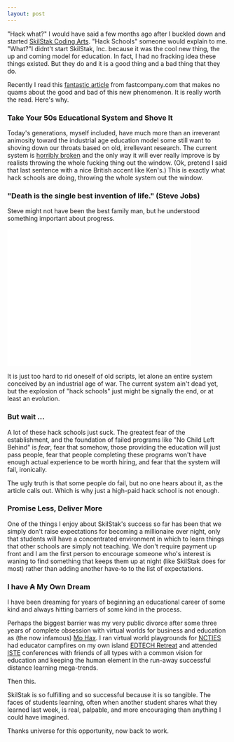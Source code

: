 ```yaml
---
layout: post
---
```


"Hack what?" I would have said a few months ago after I buckled
down and started [SkilStak Coding Arts][]. "Hack Schools" someone
would explain to me. "What?"I didnt't start SkilStak, Inc. because it was the cool new thing,
the up and coming model for education. In fact, I had no fracking
idea these things existed. But they do and it is a good thing and
a bad thing that they do.

Recently I read this [fantastic article][] from fastcompany.com that
makes no quams about the good and bad of this new phenomenon. It is
really worth the read. Here's why.

### Take Your 50s Educational System and Shove It

Today's generations, myself included, have much more than an irreverant
animosity toward the industrial age education model some still want to
shoving down our throats based on old, irrellevant research. The current
system is [horribly broken][] and the only way
it will ever really improve is by realists throwing the whole fucking
thing out the window. (Ok, pretend I said that last sentence with
a nice British accent like Ken's.) This is exactly what hack schools
are doing, throwing the whole system out the window.

### "Death is the single best invention of life." (Steve Jobs)

Steve might not have been the best family man, but he understood
something important about progress.

<iframe width="420" height="315"
src="//www.youtube.com/embed/-578Q4rb6wM" frameborder="0"
allowfullscreen></iframe>

It is just too hard to rid oneself of old scripts, let alone an entire
system conceived by an industrial age of war. The current system ain't
dead yet, but the explosion of "hack schools" just might be signally
the end, or at least an evolution.

### But wait ...

A lot of these hack schools just suck. The greatest fear of the
establishment, and the foundation of failed programs like "No Child
Left Behind" is *fear*, fear that somehow, those providing the
education will just pass people, fear that people completing these
programs won't have enough actual experience to be worth hiring, and
fear that the system will fail, ironically.

The ugly truth is that some people do fail, but no one hears about it,
as the article calls out. Which is why just a high-paid hack school is
not enough.

### Promise Less, Deliver More

One of the things I enjoy about SkilStak's success so far has been
that we simply don't raise expectations for becoming a millionaire
over night, only that students will have a concentrated environment in
which to learn things that other schools are simply not teaching. We
don't require payment up front and I am the first person to encourage
someone who's interest is waning to find something that keeps them up
at night (like SkilStak does for most) rather than adding another
have-to to the list of expectations.

### I have <s>A</s> My Own Dream

I have been dreaming for years of beginning an educational career of
some kind and always hitting barriers of some kind in the process.

Perhaps the biggest barrier was my very public divorce after some
three years of complete obsession with virtual worlds for business and
education as (the now infamous) [Mo Hax][]. I ran virtual world
playgrounds for [NCTIES][] had educator campfires on my own island
[EDTECH Retreat][] and attended [ISTE][] conferences with friends of
all types with a common vision for education and keeping the human
element in the run-away successful distance learning mega-trends.

Then this.

SkilStak is so fulfilling and so successful because it is so tangible.
The faces of students learning, often when another student shares what
they learned last week, is real, palpable, and more encouraging than
anything I could have imagined.

Thanks universe for this opportunity, now back to work.

[SkilStak Coding Arts]: http://skilstak.com
[fantastic article]: http://www.fastcompany.com/3023456/become-an-ios-developer-in-8-weeks-the-truth-about-hack-schools
[Mo Hax]: http://secondlife.com/https://my.secondlife.com/mo.hax 
[ISTE]: https://www.iste.org/
[EDTECH Retreat]: http://www.flickr.com/groups/edtechretreat/
[NCTIES]: http://ncties.org
[horribly broken]: http://www.ted.com/talks/ken_robinson_how_to_escape_education_s_death_valley.html


